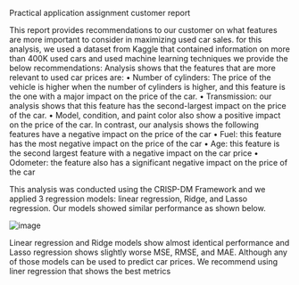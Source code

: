 Practical application assignment customer report 

This report provides recommendations to our customer on what features are more important to consider in maximizing used car sales. 
for this analysis, we used a dataset from Kaggle that contained information on more than 400K used cars and used machine learning techniques we provide the below recommendations:
Analysis shows that the features that are more relevant to used car prices are:
•	Number of cylinders: The price of the vehicle is higher when the number of cylinders is higher, and this feature is the one with a major impact on the price of the car.
•	Transmission:  our analysis shows that this feature has the second-largest impact on the price of the car.
•	Model, condition, and paint color also show a positive impact on the price of the car.
In contrast, our analysis shows the following features have a negative impact on the price of the car 
•	Fuel: this feature has the most negative impact on the price of the car
•	Age: this feature is the second largest feature with a negative impact on the car price 
•	Odometer: the feature also has a significant negative impact on the price of the car

This analysis was conducted using the CRISP-DM Framework and we applied 3 regression models: linear regression, Ridge, and Lasso regression.
Our models showed similar performance as shown below.

![image](https://github.com/PedroPachucaHerrera/Practical-application-II/assets/39275405/bd8968db-13a8-40e5-94ed-810ad9e7fdc2)

 
Linear regression and Ridge models show almost identical performance and Lasso regression shows slightly worse MSE, RMSE, and MAE.
Although any of those models can be used to predict car prices. We recommend using liner regression that shows the best metrics    
 

